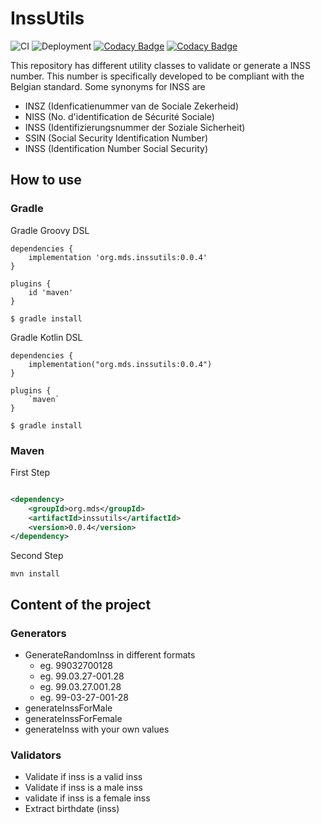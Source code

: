 # InssUtils

![CI](https://github.com/m-ds/InssUtils/actions/workflows/CI_pipeline.yml/badge.svg)
![Deployment](https://github.com/m-ds/InssUtils/actions/workflows/publish_pipeline.yml/badge.svg)
[![Codacy Badge](https://app.codacy.com/project/badge/Coverage/2283fdc61e2e43afb1f451254f32140c)](https://www.codacy.com/gh/M-ds/InssUtils/dashboard?utm_source=github.com&utm_medium=referral&utm_content=M-ds/InssUtils&utm_campaign=Badge_Coverage)
[![Codacy Badge](https://app.codacy.com/project/badge/Grade/2283fdc61e2e43afb1f451254f32140c)](https://www.codacy.com/gh/M-ds/InssUtils/dashboard?utm_source=github.com&amp;utm_medium=referral&amp;utm_content=M-ds/InssUtils&amp;utm_campaign=Badge_Grade)

This repository has different utility classes to validate or generate a INSS number. This number is specifically
developed to be compliant with the Belgian standard. Some synonyms for INSS are

- INSZ (Idenficatienummer van de Sociale Zekerheid)
- NISS (No. d'identification de Sécurité Sociale)
- INSS (Identifizierungsnummer der Soziale Sicherheit)
- SSIN (Social Security Identification Number)
- INSS (Identification Number Social Security)

## How to use

### Gradle

Gradle Groovy DSL

```
dependencies {
    implementation 'org.mds.inssutils:0.0.4'
}
```

```
plugins {
    id 'maven'
}
```

```
$ gradle install
```

Gradle Kotlin DSL

```
dependencies {
    implementation("org.mds.inssutils:0.0.4")
}
```

```
plugins {
    `maven`
}
```

```
$ gradle install
```

### Maven

First Step

```XML

<dependency>
    <groupId>org.mds</groupId>
    <artifactId>inssutils</artifactId>
    <version>0.0.4</version>
</dependency>
```

Second Step

```
mvn install
```

## Content of the project

### Generators

- GenerateRandomInss in different formats
    - eg. 99032700128  
    - eg. 99.03.27-001.28  
    - eg. 99.03.27.001.28  
    - eg. 99-03-27-001-28  
- generateInssForMale
- generateInssForFemale
- generateInss with your own values

### Validators

- Validate if inss is a valid inss
- Validate if inss is a male inss
- validate if inss is a female inss
- Extract birthdate (inss)
